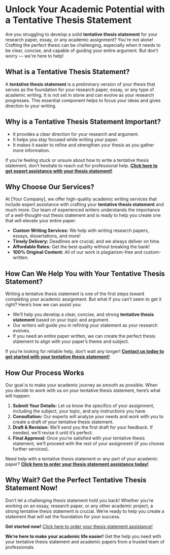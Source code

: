 # Unlock Your Academic Potential with a Tentative Thesis Statement

Are you struggling to develop a solid **tentative thesis statement** for your research paper, essay, or any academic assignment? You're not alone! Crafting the perfect thesis can be challenging, especially when it needs to be clear, concise, and capable of guiding your entire argument. But don’t worry — we're here to help!

## What is a Tentative Thesis Statement?

A **tentative thesis statement** is a preliminary version of your thesis that serves as the foundation for your research paper, essay, or any type of academic writing. It is not set in stone and can evolve as your research progresses. This essential component helps to focus your ideas and gives direction to your writing.

## Why is a Tentative Thesis Statement Important?

- It provides a clear direction for your research and argument.
- It helps you stay focused while writing your paper.
- It makes it easier to refine and strengthen your thesis as you gather more information.

If you’re feeling stuck or unsure about how to write a tentative thesis statement, don’t hesitate to reach out for professional help. [**Click here to get expert assistance with your thesis statement!**](https://tinyurl.com/topessay?keyword=tentative+thesis+statement)

## Why Choose Our Services?

At [Your Company], we offer high-quality academic writing services that include expert assistance with crafting your **tentative thesis statement** and much more. Our team of experienced writers understands the importance of a well-thought-out thesis statement and is ready to help you create one that will elevate your entire paper.

- **Custom Writing Services:** We help with writing research papers, essays, dissertations, and more!
- **Timely Delivery:** Deadlines are crucial, and we always deliver on time.
- **Affordable Rates:** Get the best quality without breaking the bank!
- **100% Original Content:** All of our work is plagiarism-free and custom-written.

## How Can We Help You with Your Tentative Thesis Statement?

Writing a tentative thesis statement is one of the first steps toward completing your academic assignment. But what if you can’t seem to get it right? Here’s how we can assist you:

- We’ll help you develop a clear, concise, and strong **tentative thesis statement** based on your topic and argument.
- Our writers will guide you in refining your statement as your research evolves.
- If you need an entire paper written, we can create the perfect thesis statement to align with your paper’s theme and subject.

If you’re looking for reliable help, don’t wait any longer! [**Contact us today to get started with your tentative thesis statement!**](https://tinyurl.com/topessay?keyword=tentative+thesis+statement)

## How Our Process Works

Our goal is to make your academic journey as smooth as possible. When you decide to work with us on your tentative thesis statement, here’s what will happen:

1. **Submit Your Details:** Let us know the specifics of your assignment, including the subject, your topic, and any instructions you have.
2. **Consultation:** Our experts will analyze your needs and work with you to create a draft of your tentative thesis statement.
3. **Draft & Revision:** We’ll send you the first draft for your feedback. If needed, we’ll revise it until it’s perfect.
4. **Final Approval:** Once you’re satisfied with your tentative thesis statement, we’ll proceed with the rest of your assignment (if you choose further services).

Need help with a tentative thesis statement or any part of your academic paper? [**Click here to order your thesis statement assistance today!**](https://tinyurl.com/topessay?keyword=tentative+thesis+statement)

## Why Wait? Get the Perfect Tentative Thesis Statement Now!

Don’t let a challenging thesis statement hold you back! Whether you're working on an essay, research paper, or any other academic project, a strong tentative thesis statement is crucial. We’re ready to help you create a statement that will set the foundation for your success.

**Get started now!** [Click here to order your thesis statement assistance!](https://tinyurl.com/topessay?keyword=tentative+thesis+statement)

**We’re here to make your academic life easier!** Get the help you need with your tentative thesis statement and academic papers from a trusted team of professionals.
